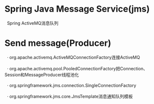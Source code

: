 # Spring Java Message Service(jms)
&nbsp;&nbsp;Spring ActiveMQ消息队列
# Send message(Producer)
&nbsp;&nbsp;·&nbsp;org.apache.activemq.ActiveMQConnectionFactory连接ActiveMQ<br><br>
&nbsp;&nbsp;·&nbsp;org.apache.activemq.pool.PooledConnectionFactory把Connection、Session和MessageProducer线程池化<br><br>
&nbsp;&nbsp;·&nbsp;org.springframework.jms.connection.SingleConnectionFactory<br><br>
&nbsp;&nbsp;·&nbsp;org.springframework.jms.core.JmsTemplate消息通知队列模板
